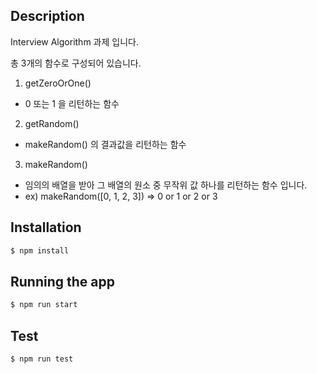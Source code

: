 ## Description

Interview Algorithm 과제 입니다.

총 3개의 함수로 구성되어 있습니다.

1. getZeroOrOne()

- 0 또는 1 을 리턴하는 함수

2. getRandom()

- makeRandom() 의 결과값을 리턴하는 함수

3. makeRandom()

- 임의의 배열을 받아 그 배열의 원소 중 무작위 값 하나를 리턴하는 함수 입니다.
- ex) makeRandom([0, 1, 2, 3]) => 0 or 1 or 2 or 3

## Installation

```bash
$ npm install
```

## Running the app

```bash
$ npm run start
```

## Test

```bash
$ npm run test
```

